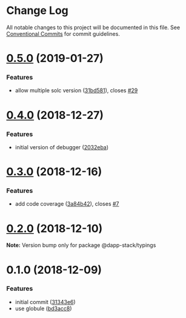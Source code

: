 # Change Log

All notable changes to this project will be documented in this file.
See [Conventional Commits](https://conventionalcommits.org) for commit guidelines.

# [0.5.0](https://github.com/Dapp-Stack/Dapp-Stack/compare/v0.4.2...v0.5.0) (2019-01-27)


### Features

* allow multiple solc version ([31bd581](https://github.com/Dapp-Stack/Dapp-Stack/commit/31bd581)), closes [#29](https://github.com/Dapp-Stack/Dapp-Stack/issues/29)





# [0.4.0](https://github.com/Dapp-Stack/Dapp-Stack/compare/v0.3.0...v0.4.0) (2018-12-27)


### Features

* initial version of debugger ([2032eba](https://github.com/Dapp-Stack/Dapp-Stack/commit/2032eba))





# [0.3.0](https://github.com/Dapp-Stack/Dapp-Stack/compare/v0.2.2...v0.3.0) (2018-12-16)


### Features

* add code coverage ([3a84b42](https://github.com/Dapp-Stack/Dapp-Stack/commit/3a84b42)), closes [#7](https://github.com/Dapp-Stack/Dapp-Stack/issues/7)





# [0.2.0](https://github.com/Dapp-Stack/Dapp-Stack/compare/v0.1.6...v0.2.0) (2018-12-10)

**Note:** Version bump only for package @dapp-stack/typings





# 0.1.0 (2018-12-09)


### Features

* initial commit ([31343e6](https://github.com/Dapp-Stack/Dapp-Stack/commit/31343e6))
* use globule ([bd3acc8](https://github.com/Dapp-Stack/Dapp-Stack/commit/bd3acc8))
